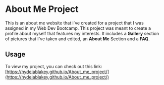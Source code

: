 About Me Project
=====

This is an about me website that i've created for a project that I was assigned in my Web Dev Bootcamp.
This project was meant to create a profile about myself that features my interests. It includes a **Gallery** section of pictures that I've taken and edited, an **About Me** Section and a **FAQ**.

Usage 
-----
To view my project, you can check out this link: [https://hydeiablakey.github.io/About_me_project/](https://hydeiablakey.github.io/About_me_project/)

